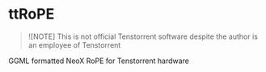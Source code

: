 # ttRoPE

> ![NOTE]
> This is not official Tenstorrent software despite the author is an employee of Tenstorrent

GGML formatted NeoX RoPE for Tenstorrent hardware
